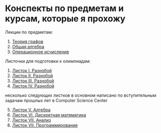 # Конспекты по предметам и курсам, которые я прохожу

Лекции по предметам:

1. [Теория графов](https://github.com/qnbhd/Conspects/blob/master/Subjects/GraphsTheory.pdf "теория графов")
2. [Общая алгебра](https://github.com/qnbhd/Conspects/blob/master/Subjects/Algebra.pdf "алгебра")
3. [Операционное исчисление](https://github.com/qnbhd/Conspects/blob/master/Subjects/OperationalAnalysis.pdf "операционное исчисление")

Листочки для подготовки к олимпиадам:

1. [Листок I. Разнобой](https://github.com/qnbhd/Conspects/blob/master/PapersOlympiads/paper1.pdf "листок 1")
2. [Листок II. Разнобой](https://github.com/qnbhd/Conspects/blob/master/PapersOlympiads/paper2.pdf "листок 2")
3. [Листок III. Разнобой](https://github.com/qnbhd/Conspects/blob/master/PapersOlympiads/paper3.pdf "листок 3")
4. [Листок IV. Разнобой](https://github.com/qnbhd/Conspects/blob/master/PapersOlympiads/paper4.pdf "листок 4")

несколько следующих листков в основном написано по вступительным задачам прошлых лет в Computer Science Center

5. [Листок V. Алгебра](https://github.com/qnbhd/Conspects/blob/master/PapersOlympiads/paper5.pdf)
6. [Листок VI. Дискретная математика](https://github.com/qnbhd/Conspects/blob/master/PapersOlympiads/paper6.pdf)
7. [Листок VII. Анализ](https://github.com/qnbhd/Conspects/blob/master/PapersOlympiads/paper7.pdf)
8. [Листок VII. Программирование](https://github.com/qnbhd/Conspects/blob/master/PapersOlympiads/paper8.pdf)
